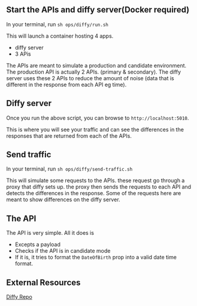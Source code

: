 ## Start the APIs and diffy server(Docker required)
In your terminal, run `sh ops/diffy/run.sh` 

This will launch a container hosting 4 apps.
- diffy server
- 3 APis

The APIs are meant to simulate a production and candidate environment. The production API is actually 2 APIs. (primary & secondary). The diffy server uses these 2 APIs to reduce the amount of noise (data that is different in the response from each API eg time).

## Diffy server
Once you run the above script, you can browse to `http://localhost:5010`.

This is where you will see your traffic and can see the differences in the responses that are returned from each of the APIs.

## Send traffic
In your terminal, run `sh ops/diffy/send-traffic.sh`

This will simulate some requests to the APIs. these request go through a proxy that diffy sets up. the proxy then sends the requests to each API and detects the differences in the response.
Some of the requests here are meant to show differences on the diffy server.

## The API
The API is very simple. All it does is
- Excepts a payload
- Checks if the API is in candidate mode
- If it is, it tries to format the `DateOfBirth` prop into a valid date time format.

## External Resources
[Diffy Repo](https://github.com/twitter-archive/diffy)
